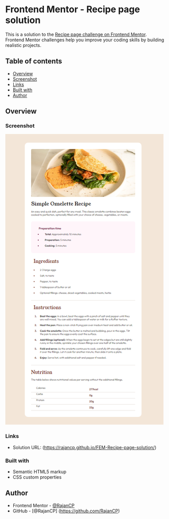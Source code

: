 # Frontend Mentor - Recipe page solution

This is a solution to the [Recipe page challenge on Frontend Mentor](https://www.frontendmentor.io/challenges/recipe-page-KiTsR8QQKm). Frontend Mentor challenges help you improve your coding skills by building realistic projects. 

## Table of contents

- [Overview](#overview)
- [Screenshot](#screenshot)
- [Links](#links)
- [Built with](#built-with)
- [Author](#author)

## Overview

### Screenshot

![](submission.png)

### Links

- Solution URL: (https://rajancp.github.io/FEM-Recipe-page-solution/)

### Built with

- Semantic HTML5 markup
- CSS custom properties

## Author

- Frontend Mentor - [@RajanCP](https://www.frontendmentor.io/profile/RajanCP)
- GitHub - [@RajanCP] (https://github.com/RajanCP)
